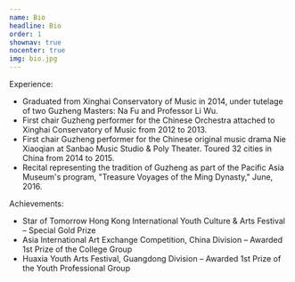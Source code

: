 ```yaml
---
name: Bio
headline: Bio
order: 1
shownav: true
nocenter: true
img: bio.jpg
---
```

Experience:
* Graduated from Xinghai Conservatory of Music in 2014, under tutelage of two Guzheng Masters: Na Fu and Professor Li Wu.
* First chair Guzheng performer for the Chinese Orchestra attached to Xinghai Conservatory of Music from 2012 to 2013.
* First chair Guzheng performer for the Chinese original music drama Nie Xiaoqian at Sanbao Music Studio & Poly Theater. Toured 32 cities in China from 2014 to 2015. 
* Recital representing the tradition of Guzheng as part of the Pacific Asia Museum's program, "Treasure Voyages of the Ming Dynasty," June, 2016.

Achievements:
* Star of Tomorrow Hong Kong International Youth Culture & Arts Festival – Special Gold Prize
* Asia International Art Exchange Competition, China Division – Awarded 1st Prize of the College Group
* Huaxia Youth Arts Festival, Guangdong Division – Awarded 1st Prize of the Youth Professional Group
